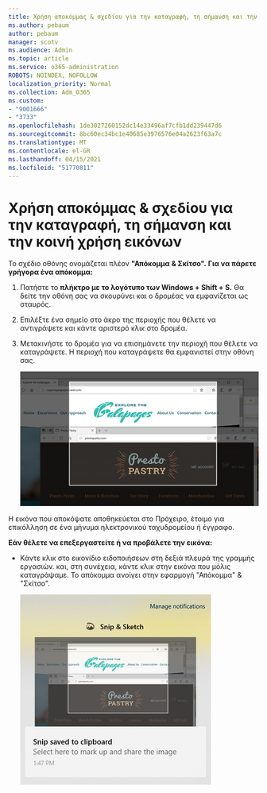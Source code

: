```yaml
---
title: Χρήση αποκόμμας & σχεδίου για την καταγραφή, τη σήμανση και την κοινή χρήση εικόνων
ms.author: pebaum
author: pebaum
manager: scotv
ms.audience: Admin
ms.topic: article
ms.service: o365-administration
ROBOTS: NOINDEX, NOFOLLOW
localization_priority: Normal
ms.collection: Adm_O365
ms.custom:
- "9001666"
- "3733"
ms.openlocfilehash: 1de3027260152dc14e33496af7cfb1dd239447d6
ms.sourcegitcommit: 8bc60ec34bc1e40685e3976576e04a2623f63a7c
ms.translationtype: MT
ms.contentlocale: el-GR
ms.lasthandoff: 04/15/2021
ms.locfileid: "51770811"
---
```

# <a name="use-snip--sketch-to-capture-mark-up-and-share-images"></a>Χρήση αποκόμμας & σχεδίου για την καταγραφή, τη σήμανση και την κοινή χρήση εικόνων

Το σχέδιο οθόνης ονομάζεται πλέον **"Απόκομμα & Σκίτσο".** **Για να πάρετε γρήγορα ένα απόκομμα:**

1. Πατήστε το **πλήκτρο με το λογότυπο των Windows + Shift + S.** Θα δείτε την οθόνη σας να σκουρύνει και ο δρομέας να εμφανίζεται ως σταυρός. 

2. Επιλέξτε ένα σημείο στο άκρο της περιοχής που θέλετε να αντιγράψετε και κάντε αριστερό κλικ στο δρομέα. 

3. Μετακινήστε το δρομέα για να επισημάνετε την περιοχή που θέλετε να καταγράψετε. Η περιοχή που καταγράψετε θα εμφανιστεί στην οθόνη σας.

   ![εικόνα επιλεγμένης επιλογής](media/snipone.png)

Η εικόνα που αποκόψατε αποθηκεύεται στο Πρόχειρο, έτοιμο για επικόλληση σε ένα μήνυμα ηλεκτρονικού ταχυδρομείου ή έγγραφο. 

**Εάν θέλετε να επεξεργαστείτε ή να προβάλετε την εικόνα:** 

- Κάντε κλικ στο εικονίδιο ειδοποιήσεων στη δεξιά πλευρά της γραμμής εργασιών. και, στη συνέχεια, κάντε κλικ στην εικόνα που μόλις καταγράψαμε. Το απόκομμα ανοίγει στην εφαρμογή "Απόκομμα" & "Σκίτσο".

   ![εικόνα της εικόνας που εμφανίζεται στην εφαρμογή αποκομμάτων](media/sniptwo.png)
